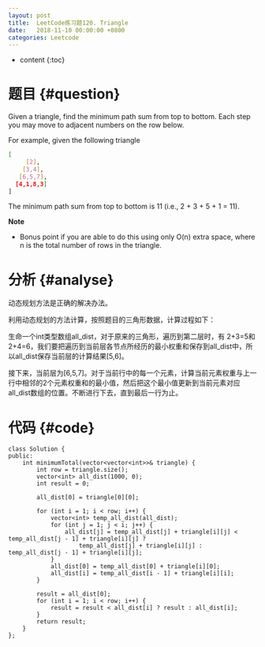 ```yaml
---
layout: post
title:  LeetCode练习题120. Triangle
date:   2018-11-10 00:00:00 +0800
categories: Leetcode
---
```


* content
{:toc}



# 题目  {#question}
Given a triangle, find the minimum path sum from top to bottom. Each step you may move to adjacent numbers on the row below.

For example, given the following triangle

```bash
[
     [2],
    [3,4],
   [6,5,7],
  [4,1,8,3]
]

```

The minimum path sum from top to bottom is 11 (i.e., 2 + 3 + 5 + 1 = 11).

**Note**
- Bonus point if you are able to do this using only O(n) extra space, where n is the total number of rows in the triangle.


# 分析  {#analyse}
动态规划方法是正确的解决办法。

利用动态规划的方法计算，按照题目的三角形数据，计算过程如下：

生命一个int类型数组all_dist，对于原来的三角形，遍历到第二层时，有 2+3=5和2+4=6，我们要把遍历到当前层各节点所经历的最小权重和保存到all_dist中，所以all_dist保存当前层的计算结果[5,6]。

接下来，当前层为[6,5,7]。对于当前行中的每一个元素，计算当前元素权重与上一行中相邻的2个元素权重和的最小值，然后把这个最小值更新到当前元素对应all_dist数组的位置。不断进行下去，直到最后一行为止。


# 代码  {#code}
```
class Solution {
public:
    int minimumTotal(vector<vector<int>>& triangle) {
        int row = triangle.size();
        vector<int> all_dist(1000, 0);
        int result = 0;

        all_dist[0] = triangle[0][0];

        for (int i = 1; i < row; i++) {
            vector<int> temp_all_dist(all_dist);
            for (int j = 1; j < i; j++) {
                all_dist[j] = temp_all_dist[j] + triangle[i][j] < temp_all_dist[j - 1] + triangle[i][j] ?
                    temp_all_dist[j] + triangle[i][j] : temp_all_dist[j - 1] + triangle[i][j];
            }
            all_dist[0] = temp_all_dist[0] + triangle[i][0];
            all_dist[i] = temp_all_dist[i - 1] + triangle[i][i];
        }

        result = all_dist[0];
        for (int i = 1; i < row; i++) {
            result = result < all_dist[i] ? result : all_dist[i];
        }
        return result;
    }
};
```